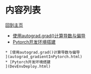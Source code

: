 
# 内容列表

[回到主页](https://charleechan.github.io/MyWiki)

* [使用autograd.grad()计算导数与偏导
](autograd_gradientInPytorch.html)
* [Pytorch开发环境搭建
](DevEnvDeploy.html)


```mind:height=300,title=内容概要,color
* [使用autograd.grad()计算导数与偏导
](autograd_gradientInPytorch.html)
* [Pytorch开发环境搭建
](DevEnvDeploy.html)
```
